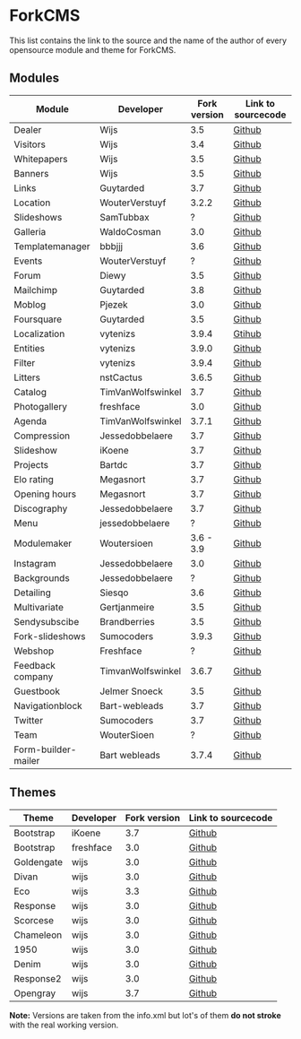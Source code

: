 # ForkCMS

This list contains the link to the source and the name of the author of every opensource module and theme for ForkCMS.

## Modules

| Module        | Developer | Fork version | Link to sourcecode |
| -------------------|------------------|-----------------------|---------------------------------|
| Dealer         | Wijs | 3.5 | [Github](https://github.com/wijs/fork-cms-module-dealer) |
|Visitors | Wijs | 3.4 | [Github](https://github.com/wijs/fork-cms-module-visitors) |
|Whitepapers| Wijs | 3.5 | [Github](https://github.com/wijs/fork-cms-module-whitepapers)|
|Banners | Wijs | 3.5 | [Github](https://github.com/wijs/fork-cms-module-banners)|
|Links| Guytarded | 3.7 | [Github](https://github.com/guytarded/forkcms-links-module)|
|Location|WouterVerstuyf|3.2.2|[Github](https://github.com/wouterverstuyf/forkcms-location-module)|
|Slideshows|SamTubbax| ? | [Github](https://github.com/samtubbax/slideshows)|
|Galleria|WaldoCosman|3.0| [Github](https://github.com/waldocosman/forkcms-galleria)|
|Templatemanager|bbbjjj|3.6|[Github](https://github.com/bbbjjj/editortemplate_manager)|
|Events|WouterVerstuyf| ? | [Github](https://github.com/wouterverstuyf/forkcms-events-module)|
|Forum|Diewy|3.5|[Github](https://github.com/Diewy/forkcms-module-forum)|
|Mailchimp|Guytarded|3.8|[Github](https://github.com/guytarded/forkcms-mailchimp-module)|
|Moblog|Pjezek|3.0| [Github](https://github.com/pjezek/forkcms-moblog)|
|Foursquare|Guytarded|3.5|[Github](https://github.com/guytarded/forkcms-foursquare-module)|
|Localization|vytenizs|3.9.4|[Gtihub](https://github.com/vytenizs/forkcms-module-localization)|
|Entities|vytenizs|3.9.0|[Github](https://github.com/vytenizs/forkcms-module-entities)|
|Filter|vytenizs|3.9.4|[Github](https://github.com/vytenizs/forkcms-module-filter)|
|Litters|nstCactus|3.6.5|[Github](https://github.com/nstCactus/forkcms-module-litters)|
|Catalog|TimVanWolfswinkel|3.7|[Github](https://github.com/timvanwolfswinkel/fork-cms-module-catalog)|
|Photogallery|freshface|3.0|[Github](https://github.com/freshface/Fork-CMS-Extensions)|
|Agenda|TimVanWolfswinkel|3.7.1|[Github](https://github.com/freshface/Fork-CMS-Extensions)|
|Compression|Jessedobbelaere|3.7|[Github](https://github.com/jessedobbelaere/fork-cms-module-compression)|
|Slideshow|iKoene|3.7|[Github](https://github.com/jessedobbelaere/fork-cms-module-compression)|
|Projects|Bartdc|3.7|[Github](https://github.com/bartdc/Projects---Fork-CMS-module)|
|Elo rating|Megasnort|3.7|[Github](https://github.com/bartdc/Projects---Fork-CMS-module)|
|Opening hours|Megasnort|3.7|[Github](https://github.com/megasnort/fork-cms-module-opening-hours)|
|Discography|Jessedobbelaere|3.7|[Github](https://github.com/jessedobbelaere/fork-cms-module-discography)|
|Menu|jessedobbelaere| ? | [Github](https://github.com/jessedobbelaere/fork-cms-module-menu)|
|Modulemaker|Woutersioen|3.6 - 3.9|[Github](https://github.com/WouterSioen/moduleMaker)|
|Instagram|Jessedobbelaere|3.0|[Github](https://github.com/jessedobbelaere/fork-cms-module-instagram)|
|Backgrounds|Jessedobbelaere|?|[Github](https://github.com/jessedobbelaere/fork-cms-module-backgrounds)|
|Detailing|Siesqo|3.6|[Github](https://github.com/siesqo/fork-cms-module-detailing)|
|Multivariate|Gertjanmeire|3.5|[Github](https://github.com/gertjanmeire/fork-cms-module-multivariate)|
|Sendysubscibe|Brandberries|3.5|[Github](https://github.com/Brandberries/fork-cms-module-Sendysubscribe)|
|Fork-slideshows|Sumocoders|3.9.3|[Github](https://github.com/sumocoders/fork-slideshows)|
|Webshop|Freshface|?|[Github](https://github.com/freshface/fork-cms-webshop)|
|Feedback company|TimvanWolfswinkel|3.6.7|[Github](https://github.com/timvanwolfswinkel/fork-cms-module-feedback-company)|
|Guestbook|Jelmer Snoeck|3.5|[Github](https://github.com/nstCactus/module-guestbook)|
|Navigationblock|Bart-webleads|3.7|[Github](https://github.com/bart-webleads/navigation-block)|
|Twitter|Sumocoders|3.7|[Github](https://github.com/sumocoders/fork-twitter)|
|Team|WouterSioen| ?|[Github](https://github.com/WouterSioen/fork-module-team)|
|Form-builder-mailer|Bart webleads|3.7.4|[Github](https://github.com/bart-webleads/form-builder-mailer)|

## Themes

| Theme        | Developer | Fork version | Link to sourcecode |
| -------------------|------------------|-----------------------|---------------------------------|
|Bootstrap|iKoene|3.7|[Github](https://github.com/ikoene/fork-cms-theme-bootstrap)|
|Bootstrap|freshface|3.0|[Github](https://github.com/freshface/Bootstrap-theme)|
|Goldengate|wijs|3.0|[Github](https://github.com/wijs/fork-cms-theme-goldengate)|
|Divan|wijs|3.0|[Github](https://github.com/wijs/fork-cms-theme-divan)|
|Eco|wijs|3.3|[Github](https://github.com/wijs/fork-cms-theme-eco)|
|Response|wijs|3.0|[Github](https://github.com/wijs/fork-cms-theme-response)|
|Scorcese|wijs|3.0|[Github](https://github.com/wijs/fork-cms-theme-scorsese)|
|Chameleon|wijs|3.0|[Github](https://github.com/wijs/fork-cms-theme-chameleon)|
|1950|wijs|3.0|[Github](https://github.com/wijs/fork-cms-theme-1950)|
|Denim|wijs|3.0|[Github](https://github.com/wijs/fork-cms-theme-denim)|
|Response2|wijs|3.0|[Github](https://github.com/wijs/fork-cms-theme-response2)|
|Opengray|wijs|3.7|[Github](https://github.com/forkcms/theme-opengray)|

**Note:** Versions are taken from the info.xml but lot's of them **do not stroke** with the real working version.





